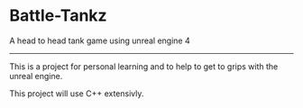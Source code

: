 # Battle-Tankz
A head to head tank game using unreal engine 4

---
This is a project for personal learning and to help to get to grips with the unreal engine.

This project will use C++ extensivly.
